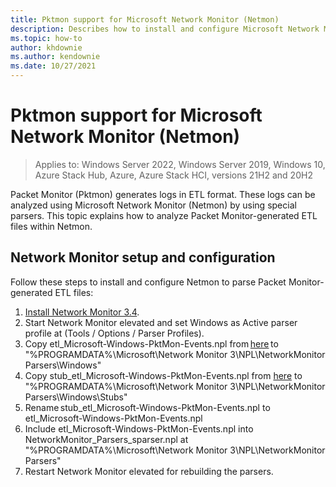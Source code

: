 ```yaml
---
title: Pktmon support for Microsoft Network Monitor (Netmon)
description: Describes how to install and configure Microsoft Network Monitor (Netmon) to read Pktmon-generated ETL files.
ms.topic: how-to
author: khdownie
ms.author: kendownie
ms.date: 10/27/2021
---
```


# Pktmon support for Microsoft Network Monitor (Netmon)

>Applies to: Windows Server 2022, Windows Server 2019, Windows 10, Azure Stack Hub, Azure, Azure Stack HCI, versions 21H2 and 20H2

Packet Monitor (Pktmon) generates logs in ETL format. These logs can be analyzed using Microsoft Network Monitor (Netmon) by using special parsers. This topic explains how to analyze Packet Monitor-generated ETL files within Netmon.

## Network Monitor setup and configuration

Follow these steps to install and configure Netmon to parse Packet Monitor-generated ETL files:

   1. [Install Network Monitor 3.4](https://www.microsoft.com/download/details.aspx?id=4865).
   1. Start Network Monitor elevated and set Windows as Active parser profile at (Tools / Options / Parser Profiles).
   1. Copy etl_Microsoft-Windows-PktMon-Events.npl from [here](https://github.com/microsoft/NetMon_Parsers_for_PacketMon/blob/main/etl_Microsoft-Windows-PktMon-Events.npl) to "%PROGRAMDATA%\Microsoft\Network Monitor 3\NPL\NetworkMonitor Parsers\Windows"
   1. Copy stub_etl_Microsoft-Windows-PktMon-Events.npl from [here](https://github.com/microsoft/NetMon_Parsers_for_PacketMon/blob/main/stub_etl_Microsoft-Windows-PktMon-Events.npl) to "%PROGRAMDATA%\Microsoft\Network Monitor 3\NPL\NetworkMonitor Parsers\Windows\Stubs"
   1. Rename stub_etl_Microsoft-Windows-PktMon-Events.npl to etl_Microsoft-Windows-PktMon-Events.npl
   1. Include etl_Microsoft-Windows-PktMon-Events.npl into NetworkMonitor_Parsers_sparser.npl at "%PROGRAMDATA%\Microsoft\Network Monitor 3\NPL\NetworkMonitor Parsers"
   1. Restart Network Monitor elevated for rebuilding the parsers.

